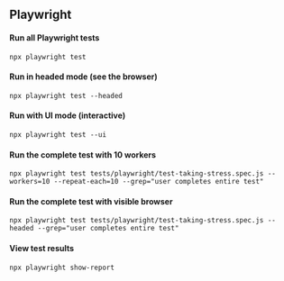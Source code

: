 ## Playwright

#### Run all Playwright tests
`npx playwright test`


#### Run in headed mode (see the browser)
`npx playwright test --headed`

#### Run with UI mode (interactive)
`npx playwright test --ui`

#### Run the complete test with 10 workers
`npx playwright test tests/playwright/test-taking-stress.spec.js --workers=10 --repeat-each=10 --grep="user completes entire test"`

#### Run the complete test with visible browser
`npx playwright test tests/playwright/test-taking-stress.spec.js --headed --grep="user completes entire test"`

#### View test results
`npx playwright show-report`
